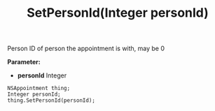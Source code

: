 ﻿---
uid: crmscript_ref_NSAppointment_SetPersonId
title: SetPersonId(Integer personId)
intellisense: NSAppointment.SetPersonId
keywords: NSAppointment, GetPersonId
so.topic: reference
---

Person ID of person the appointment is with, may be 0

**Parameter:** 
 - **personId** Integer

```crmscript
NSAppointment thing;
Integer personId;
thing.SetPersonId(personId);
```

